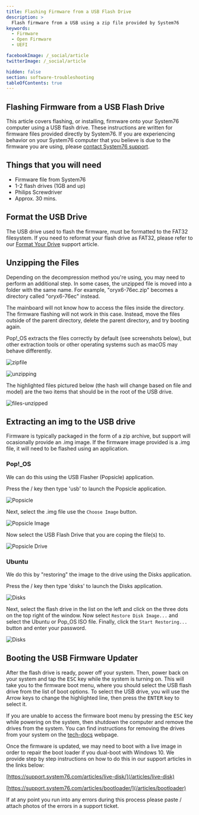 ```yaml
---
title: Flashing Firmware from a USB Flash Drive
description: >
  Flash firmware from a USB using a zip file provided by System76
keywords:
  - Firmware
  - Open Firmware
  - UEFI

facebookImage: /_social/article
twitterImage: /_social/article

hidden: false
section: software-troubleshooting
tableOfContents: true
---
```


## Flashing Firmware from a USB Flash Drive

This article covers flashing, or installing, firmware onto your System76 computer using a USB flash drive. These instructions are written for firmware files provided directly by System76. If you are experiencing behavior on your System76 computer that you believe is due to the firmware you are using, please [contact System76 support](https://system76.com/my-account/support-tickets/new).

## Things that you will need

- Firmware file from System76
- 1-2 flash drives (1GB and up)
- Philips Screwdriver
- Approx. 30 mins.

## Format the USB Drive

The USB drive used to flash the firmware, must be formatted to the FAT32 filesystem. If you need to reformat your flash drive as FAT32, please refer to our [Format Your Drive](https://support.system76.com/articles/format-drive) support article.

## Unzipping the Files

Depending on the decompression method you're using, you may need to perform an additional step. In some cases, the unzipped file is moved into a folder with the same name. For example, "oryx6-76ec.zip" becomes a directory called "oryx6-76ec" instead.

The mainboard will not know how to access the files inside the directory. The firmware flashing will not work in this case. Instead, move the files outside of the parent directory, delete the parent directory, and try booting again.

Pop!\_OS extracts the files correctly by default (see screenshots below), but other extraction tools or other operating systems such as macOS may behave differently.

![zipfile](/images/open-firmware-smmstore/zipfile.png)

![unzipping](/images/open-firmware-smmstore/unzip-in-progress.png)

The highlighted files pictured below (the hash will change based on file and model) are the two items that should be in the root of the USB drive.

![files-unzipped](/images/open-firmware-smmstore/files-unzipped.png)

## Extracting an img to the USB drive

Firmware is typically packaged in the form of a zip archive, but support will ocasionally provide an .img image. If the firmware image provided is a .img file, it will need to be flashed using an application. 

### Pop!\_OS

We can do this using the USB Flasher (Popsicle) application. 

Press the <kbd><font-awesome-icon :icon="['fab', 'pop-os']"></font-awesome-icon></kbd>/<kbd><font-awesome-icon :icon="['fab', 'ubuntu']"></font-awesome-icon></kbd> key then type 'usb' to launch the Popsicle application.

![Popsicle](/images/pop-live-disk/popsicle.png)

Next, select the .img file use the `Choose Image` button. 

![Popsicle Image](/images/pop-live-disk/popsicle-image-selection.png)

Now select the USB Flash Drive that you are coping the file(s) to.

![Popsicle Drive](/images/pop-live-disk/popsicle-drive-selection.png)

### Ubuntu

We do this by "restoring" the image to the drive using the Disks application.

Press the <kbd><font-awesome-icon :icon="['fab', 'pop-os']"></font-awesome-icon></kbd>/<kbd><font-awesome-icon :icon="['fab', 'ubuntu']"></font-awesome-icon></kbd> key then type 'disks' to launch the Disks application.

![Disks](/images/live-disk/disks.png)

Next, select the flash drive in the list on the left and click on the three dots on the top right of the window. Now select `Restore Disk Image...` and select the Ubuntu or Pop_OS ISO file. Finally, click the `Start Restoring...` button and enter your password.

![Disks](/images/live-disk/disks-selection.png)

## Booting the USB Firmware Updater

After the flash drive is ready, power off your system. Then, power back on your system and tap the <kbd>ESC</kbd> key while the system is turning on. This will take you to the firmware boot menu, where you should select the USB flash drive from the list of boot options. To select the USB drive, you will use the Arrow keys to change the highlighted line, then press the <kbd>ENTER</kbd> key to select it.

If you are unable to access the firmware boot menu by pressing the <kbd>ESC</kbd> key while powering on the system, then shutdown the computer and remove the drives from the system. You can find instructions for removing the drives from your system on the [tech-docs](https://tech-docs.system76.com/) webpage.

Once the firmware is updated, we may need to boot with a live image in order to repair the boot loader if you dual-boot with Windows 10. We provide step by step instructions on how to do this in our support articles in the links below:

[https://support.system76.com/articles/live-disk/](/articles/live-disk)

[https://support.system76.com/articles/bootloader/](/articles/bootloader)

If at any point you run into any errors during this process please paste / attach photos of the errors in a support ticket.
